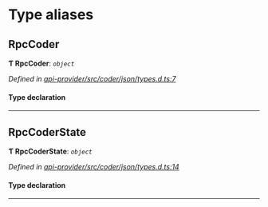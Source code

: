 

# Type aliases

<a id="rpccoder"></a>

##  RpcCoder

**Ƭ RpcCoder**: *`object`*

*Defined in [api-provider/src/coder/json/types.d.ts:7](https://github.com/polkadot-js/api/blob/ef78f2a/packages/api-provider/src/coder/json/types.d.ts#L7)*

#### Type declaration

___
<a id="rpccoderstate"></a>

##  RpcCoderState

**Ƭ RpcCoderState**: *`object`*

*Defined in [api-provider/src/coder/json/types.d.ts:14](https://github.com/polkadot-js/api/blob/ef78f2a/packages/api-provider/src/coder/json/types.d.ts#L14)*

#### Type declaration

___

